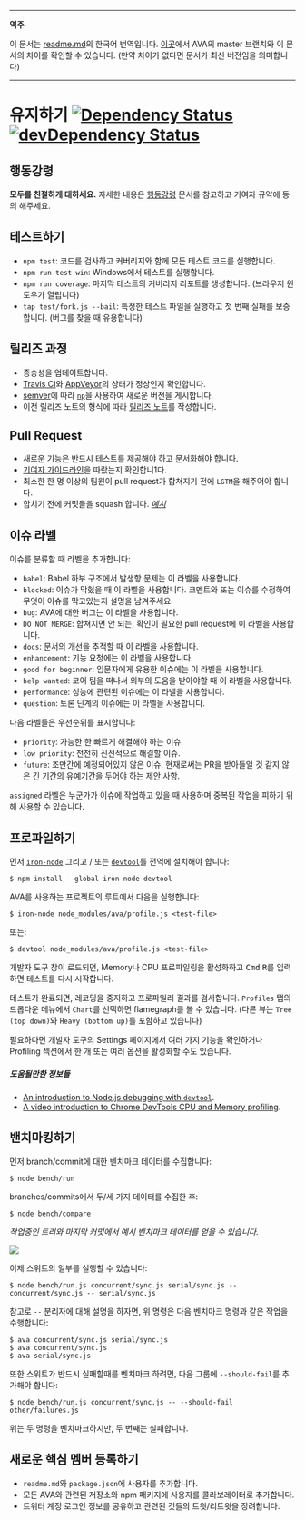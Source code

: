 ___
**역주**

이 문서는 [readme.md](https://github.com/sindresorhus/ava/blob/master/readme.md)의 한국어 번역입니다. [이곳](https://github.com/sindresorhus/ava/compare/71404c23302d825095659c70cb9a1b08251697ad...master#diff-0730bb7c2e8f9ea2438b52e419dd86c9)에서 AVA의 master 브랜치와 이 문서의 차이를 확인할 수 있습니다. (만약 차이가 없다면 문서가 최신 버전임을 의미합니다)
___
# 유지하기 [![Dependency Status](https://david-dm.org/sindresorhus/ava.svg)](https://david-dm.org/sindresorhus/ava) [![devDependency Status](https://david-dm.org/sindresorhus/ava/dev-status.svg)](https://david-dm.org/sindresorhus/ava#info=devDependencies)

## 행동강령

**모두를 친절하게 대하세요.**
자세한 내용은 [행동강령](code-of-conduct.md) 문서를 참고하고 기여자 규약에 동의 해주세요.

## 테스트하기

 - `npm test`: 코드를 검사하고 커버리지와 함께 모든 테스트 코드를 실행합니다.
 - `npm run test-win`: Windows에서 테스트를 실행합니다.
 - `npm run coverage`: 마지막 테스트의 커버리지 리포트를 생성합니다. (브라우저 윈도우가 열립니다)
 - `tap test/fork.js --bail`: 특정한 테스트 파일을 실행하고 첫 번째 실패를 보증합니다. (버그를 찾을 때 유용합니다)

## 릴리즈 과정

- 종송성을 업데이트합니다.
- [Travis CI](https://travis-ci.org/sindresorhus/ava)와 [AppVeyor](https://ci.appveyor.com/project/sindresorhus/ava/branch/master)의 상태가 정상인지 확인합니다.
- [semver](http://semver.org)에 따라 [`np`](https://github.com/sindresorhus/np)을 사용하여 새로운 버전을 게시합니다.
- 이전 릴리즈 노트의 형식에 따라 [릴리즈 노트](https://github.com/sindresorhus/ava/releases/new)를 작성합니다.

## Pull Request

- 새로운 기능은 반드시 테스트를 제공해야 하고 문서화해야 합니다.
- [기여자 가이드라인](contributing.md)을 따랐는지 확인합니1다.
- 최소한 한 명 이상의 팀원이 pull request가 합쳐지기 전에 `LGTM`을 해주어야 합니다.
- 합치기 전에 커밋들을 squash 합니다. *[예시](https://github.com/sindresorhus/ava/commit/0675d3444da6958b54c7e5eada91034e516bc97c)*

## 이슈 라벨

이슈를 분류할 때 라벨을 추가합니다:

* `babel`: Babel 하부 구조에서 발생항 문제는 이 라벨을 사용합니다.
* `blocked`: 이슈가 막혔을 때 이 라벨을 사용합니다. 코멘트와 또는 이슈를 수정하여 무엇이 이슈를 막고있는지 설명을 남겨주세요.
* `bug`: AVA에 대한 버그는 이 라벨을 사용합니다.
* `DO NOT MERGE`: 합쳐지면 안 되는, 확인이 필요한 pull request에 이 라벨을 사용합니다.
* `docs`: 문서의 개선을 추적할 때 이 라벨을 사용합니다.
* `enhancement`: 기능 요청에는 이 라벨을 사용합니다.
* `good for beginner`: 입문자에게 유용한 이슈에는 이 라벨을 사용합니다.
* `help wanted`: 코어 팀을 떠나서 외부의 도움을 받아야할 때 이 라벨을 사용합니다.
* `performance`: 성능에 관련된 이슈에는 이 라벨을 사용합니다.
* `question`: 토론 딘계의 이슈에는 이 라벨을 사용합니다.

다음 라벨들은 우선순위를 표시합니다:

* `priority`: 가능한 한 빠르게 해결해야 하는 이슈.
* `low priority`: 천천히 진전적으로 해결할 이슈.
* `future`: 조만간에 예정되어있지 않은 이슈. 현재로써는 PR을 받아들일 것 같지 않은 긴 기간의 유예기간을 두어야 하는 제안 사항.

`assigned` 라벨은 누군가가 이슈에 작업하고 있을 때 사용하며 중복된 작업을 피하기 위해 사용할 수 있습니다.

## 프로파일하기

먼저 [`iron-node`](https://github.com/s-a/iron-node) 그리고 / 또는 [`devtool`](https://github.com/Jam3/devtool)를 전역에 설치해야 합니다:

```
$ npm install --global iron-node devtool
```

AVA를 사용하는 프로젝트의 루트에서 다음을 실행합니다:

```
$ iron-node node_modules/ava/profile.js <test-file>
```

또는:

```
$ devtool node_modules/ava/profile.js <test-file>
```

개발자 도구 창이 로드되면, Memory나 CPU 프로파일링을 활성화하고 <kbd>Cmd</kbd> <kbd>R</kbd>를 입력하면 테스트를 다시 시작합니다.

테스트가 완료되면, 레코딩을 중지하고 프로파일러 결과를 검사합니다. `Profiles` 탭의 드롭다운 메뉴에서 `Chart`를 선택하면 flamegraph를 볼 수 있습니다. (다른 뷰는 `Tree (top down)`와 `Heavy (bottom up)`를 포함하고 있습니다)

필요하다면 개발자 도구의 Settings 페이지에서 여러 가지 기능을 확인하거나 Profiling 섹션에서 한 개 또는 여러 옵션을 활성화할 수도 있습니다.

##### 도움될만한 정보들

 - [An introduction to Node.js debugging with `devtool`](http://mattdesl.svbtle.com/debugging-nodejs-in-chrome-devtools).
 - [A video introduction to Chrome DevTools CPU and Memory profiling](https://www.youtube.com/watch?v=KKwmdTByxLk).

## 밴치마킹하기

먼저 branch/commit에 대한 벤치마크 데이터를 수집합니다:

```
$ node bench/run
```

branches/commits에서 두/세 가지 데이터를 수집한 후:

```
$ node bench/compare
```

*작업중인 트리와 마지막 커밋에서 예시 벤치마크 데이터를 얻을 수 있습니다.*

![](https://cloud.githubusercontent.com/assets/4082216/12700805/bf18f730-c7bf-11e5-8a4f-fec0993c053f.png)

이제 스위트의 일부를 실행할 수 있습니다:

```
$ node bench/run.js concurrent/sync.js serial/sync.js -- concurrent/sync.js -- serial/sync.js
```

참고로 `--` 분리자에 대해 설명을 하자면, 위 명령은 다음 벤치마크 명령과 같은 작업을 수행합니다:

```
$ ava concurrent/sync.js serial/sync.js
$ ava concurrent/sync.js
$ ava serial/sync.js
```

또한 스위트가 반드시 실패할때를 벤치마크 하려면, 다음 그룹에 `--should-fail`를 추가해야 합니다:

```
$ node bench/run.js concurrent/sync.js -- --should-fail other/failures.js
```

위는 두 명령을 벤치마크하지만, 두 번째는 실패합니다.

## 새로운 핵심 멤버 등록하기

- `readme.md`와 `package.json`에 사용자를 추가합니다.
- 모든 AVA와 관련된 저장소와 npm 패키지에 사용자를 콜라보레이터로 추가합니다.
- 트위터 계정 로그인 정보를 공유하고 관련된 것들의 트윗/리트윗을 장려합니다.
